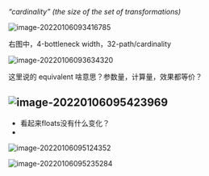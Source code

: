  *“cardinality” (the size of the set of transformations)*



![image-20220106093416785](resnext/resnet_vs_resnext.png)

右图中，4-bottleneck width，32-path/cardinality

![image-20220106093634320](resnext/resnext_format.png)

这里说的 equivalent 啥意思？参数量，计算量，效果都等价？

##  ![image-20220106095423969](resnext/resnet50_vs_resnext50.png)

- 看起来floats没有什么变化？
- 

![image-20220106095124352](resnext/exp_result.png)



![image-20220106095235284](resnext/exp_result_complexity.png)